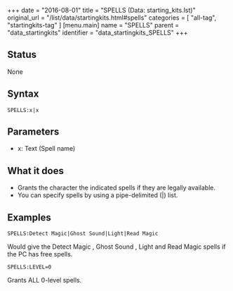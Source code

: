 +++
date = "2016-08-01"
title = "SPELLS (Data: starting_kits.lst)"
original_url = "/list/data/startingkits.html#spells"
categories = [ "all-tag", "startingkits-tag" ]
[menu.main]
    name = "SPELLS"
    parent = "data_startingkits"
    identifier = "data_startingkits_SPELLS"
+++

## Status

None

## Syntax

`SPELLS:x|x`

## Parameters

-   x: Text (Spell name)



What it does
------------

-   Grants the character the indicated spells if they are
    legally available.
-   You can specify spells by using a pipe-delimited (|) list.

Examples
--------

`SPELLS:Detect Magic|Ghost Sound|Light|Read Magic`

Would give the <span class="lstobj">Detect Magic</span> , <span
class="lstobj">Ghost Sound</span> , <span class="lstobj">Light</span>
and <span class="lstobj">Read Magic</span> spells if the PC has free
spells.

`SPELLS:LEVEL=0`

Grants ALL 0-level spells.

